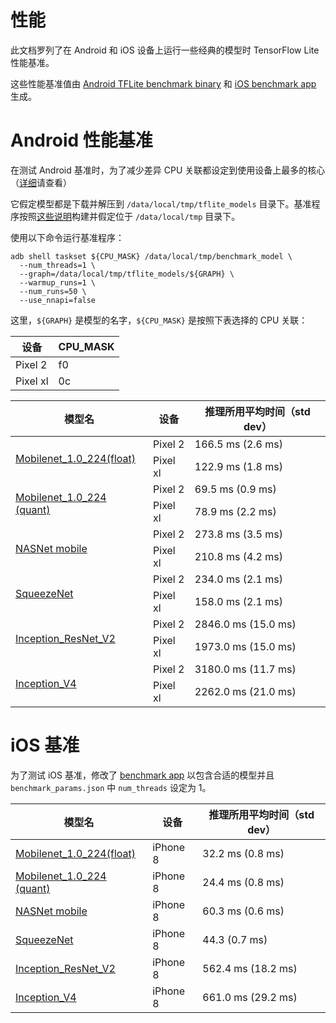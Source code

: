 # 性能

此文档罗列了在 Android 和 iOS 设备上运行一些经典的模型时 TensorFlow Lite 性能基准。

这些性能基准值由 [Android TFLite benchmark binary](https://github.com/tensorflow/tensorflow/tree/master/tensorflow/contrib/lite/tools/benchmark) 和 [iOS benchmark app](https://github.com/tensorflow/tensorflow/tree/master/tensorflow/contrib/lite/tools/benchmark/ios) 生成。


# Android 性能基准

在测试 Android 基准时，为了减少差异 CPU 关联都设定到使用设备上最多的核心（[详细](https://github.com/tensorflow/tensorflow/tree/master/tensorflow/contrib/lite/tools/benchmark#reducing-variance-between-runs-on-android)请查看）

它假定模型都是下载并解压到 `/data/local/tmp/tflite_models` 目录下。基准程序按照[这些说明](https://github.com/tensorflow/tensorflow/tree/master/tensorflow/contrib/lite/tools/benchmark#on-android)构建并假定位于 `/data/local/tmp` 目录下。

使用以下命令运行基准程序：

```
adb shell taskset ${CPU_MASK} /data/local/tmp/benchmark_model \
  --num_threads=1 \
  --graph=/data/local/tmp/tflite_models/${GRAPH} \
  --warmup_runs=1 \
  --num_runs=50 \
  --use_nnapi=false
```

这里，`${GRAPH}` 是模型的名字，`${CPU_MASK}` 是按照下表选择的 CPU 关联：

设备 | CPU_MASK |
-------| ----------
Pixel 2 | f0 |
Pixel xl | 0c |


<table>
  <thead>
    <tr>
      <th>模型名</th>
      <th>设备 </th>
      <th>推理所用平均时间（std dev）</th>
    </tr>
  </thead>
  <tr>
    <td rowspan = 2>
      <a href="http://download.tensorflow.org/models/mobilenet_v1_2018_02_22/mobilenet_v1_1.0_224.tgz">Mobilenet_1.0_224(float)</a>
    </td>
    <td>Pixel 2 </td>
    <td>166.5 ms (2.6 ms)</td>
  </tr>
   <tr>
     <td>Pixel xl </td>
     <td>122.9 ms (1.8 ms)  </td>
  </tr>
  <tr>
    <td rowspan = 2>
      <a href="http://download.tensorflow.org/models/mobilenet_v1_2018_02_22/mobilenet_v1_1.0_224_quant.tgz">Mobilenet_1.0_224 (quant)</a>
    </td>
    <td>Pixel 2 </td>
    <td>69.5 ms (0.9 ms)</td>
  </tr>
   <tr>
     <td>Pixel xl </td>
     <td>78.9 ms (2.2 ms)  </td>
  </tr>
  <tr>
    <td rowspan = 2>
      <a href="https://storage.googleapis.com/download.tensorflow.org/models/tflite/model_zoo/upload_20180427/nasnet_mobile_2018_04_27.tgz">NASNet mobile</a>
    </td>
    <td>Pixel 2 </td>
    <td>273.8 ms (3.5 ms)</td>
  </tr>
   <tr>
     <td>Pixel xl </td>
     <td>210.8 ms (4.2 ms)</td>
  </tr>
  <tr>
    <td rowspan = 2>
      <a href="https://storage.googleapis.com/download.tensorflow.org/models/tflite/model_zoo/upload_20180427/squeezenet_2018_04_27.tgz">SqueezeNet</a>
    </td>
    <td>Pixel 2 </td>
    <td>234.0 ms (2.1 ms)</td>
  </tr>
   <tr>
     <td>Pixel xl </td>
     <td>158.0 ms (2.1 ms)</td>
  </tr>
  <tr>
    <td rowspan = 2>
      <a href="https://storage.googleapis.com/download.tensorflow.org/models/tflite/model_zoo/upload_20180427/inception_resnet_v2_2018_04_27.tgz">Inception_ResNet_V2</a>
    </td>
    <td>Pixel 2 </td>
    <td>2846.0 ms (15.0 ms)</td>
  </tr>
   <tr>
     <td>Pixel xl </td>
     <td>1973.0 ms (15.0 ms)  </td>
  </tr>
  <tr>
    <td rowspan = 2>
      <a href="https://storage.googleapis.com/download.tensorflow.org/models/tflite/model_zoo/upload_20180427/inception_v4_2018_04_27.tgz">Inception_V4</a>
    </td>
    <td>Pixel 2 </td>
    <td>3180.0 ms (11.7 ms)</td>
  </tr>
   <tr>
     <td>Pixel xl </td>
     <td>2262.0 ms (21.0 ms)  </td>
  </tr>

 </table>

# iOS 基准

为了测试 iOS 基准，修改了 [benchmark app](https://github.com/tensorflow/tensorflow/tree/master/tensorflow/contrib/lite/tools/benchmark/ios) 以包含合适的模型并且`benchmark_params.json` 中  `num_threads` 设定为 1。

<table>
  <thead>
    <tr>
      <th>模型名</th>
      <th>设备 </th>
      <th>推理所用平均时间（std dev）</th>
    </tr>
  </thead>
  <tr>
    <td>
      <a href="http://download.tensorflow.org/models/mobilenet_v1_2018_02_22/mobilenet_v1_1.0_224.tgz">Mobilenet_1.0_224(float)</a>
    </td>
    <td>iPhone 8 </td>
    <td>32.2 ms (0.8 ms)</td>
  </tr>
  <tr>
    <td>
      <a href="http://download.tensorflow.org/models/mobilenet_v1_2018_02_22/mobilenet_v1_1.0_224_quant.tgz)">Mobilenet_1.0_224 (quant)</a>
    </td>
    <td>iPhone 8 </td>
    <td>24.4 ms (0.8 ms)</td>
  </tr>
  <tr>
    <td>
      <a href="https://storage.googleapis.com/download.tensorflow.org/models/tflite/model_zoo/upload_20180427/nasnet_mobile_2018_04_27.tgz">NASNet mobile</a>
    </td>
    <td>iPhone 8 </td>
    <td>60.3 ms (0.6 ms)</td>
  </tr>
  <tr>
    <td>
      <a href="https://storage.googleapis.com/download.tensorflow.org/models/tflite/model_zoo/upload_20180427/squeezenet_2018_04_27.tgz">SqueezeNet</a>
    </td>
    <td>iPhone 8 </td>
    <td>44.3 (0.7 ms)</td>
  </tr>
  <tr>
    <td>
      <a href="https://storage.googleapis.com/download.tensorflow.org/models/tflite/model_zoo/upload_20180427/inception_resnet_v2_2018_04_27.tgz">Inception_ResNet_V2</a>
    </td>
    <td>iPhone 8</td>
    <td>562.4 ms (18.2 ms)</td>
  </tr>
  <tr>
    <td>
      <a href="https://storage.googleapis.com/download.tensorflow.org/models/tflite/model_zoo/upload_20180427/inception_v4_2018_04_27.tgz">Inception_V4</a>
    </td>
    <td>iPhone 8 </td>
    <td>661.0 ms (29.2 ms)</td>
  </tr>
 </table>

